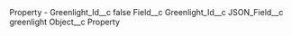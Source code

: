 <?xml version="1.0" encoding="UTF-8"?>
<CustomMetadata xmlns="http://soap.sforce.com/2006/04/metadata" xmlns:xsi="http://www.w3.org/2001/XMLSchema-instance" xmlns:xsd="http://www.w3.org/2001/XMLSchema">
    <label>Property - Greenlight_Id__c</label>
    <protected>false</protected>
    <values>
        <field>Field__c</field>
        <value xsi:type="xsd:string">Greenlight_Id__c</value>
    </values>
    <values>
        <field>JSON_Field__c</field>
        <value xsi:type="xsd:string">greenlight</value>
    </values>
    <values>
        <field>Object__c</field>
        <value xsi:type="xsd:string">Property</value>
    </values>
</CustomMetadata>
